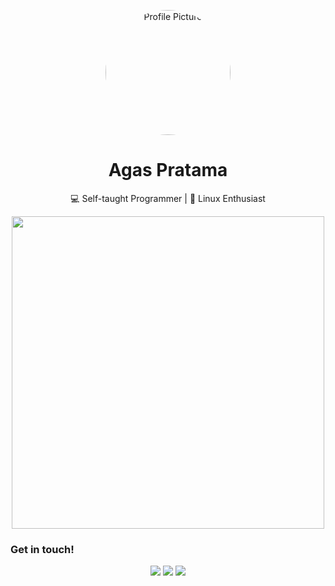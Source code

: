 <p align="center">
  <img src="https://github.com/agasfsnk.png" width="200" style="border-radius: 50%;" alt="Profile Picture"/>
</p>

<h1 align="center">Agas Pratama</h1>

<p align="center">
  💻 Self-taught Programmer | 🐧 Linux Enthusiast
</p>
<p align="center">
  <img src="haru/haru-urara-haru.gif" width="500"/>
</p>

### Get in touch!
<p align="center">
  <a href="https://facebook.com/agasptama"><img src="https://img.shields.io/badge/Facebook-1DA1F2?style=for-the-badge&logo=facebook&logoColor=white"/></a>
  <a href="https://instagram.com/agasfsnk"><img src="https://img.shields.io/badge/Instagram-E4405F?style=for-the-badge&logo=instagram&logoColor=white"/></a>
  <a href="https://linkedin.com/in/agasptama"><img src="https://img.shields.io/badge/LinkedIn-0077B5?style=for-the-badge&logo=linkedin&logoColor=white"/></a>
</p>
